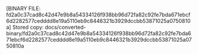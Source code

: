 [BINARY FILE: fd2a0c37cad8c42d47e9b8a54334126f938bb96d72fa82c92fe7bda671ebcf6d2282577cedddd8e19a5110eb9c8446321b3929dccbb53871025a0750810a]
Stored copy: docs/converted-binary/fd2a0c37cad8c42d47e9b8a54334126f938bb96d72fa82c92fe7bda671ebcf6d2282577cedddd8e19a5110eb9c8446321b3929dccbb53871025a0750810a
